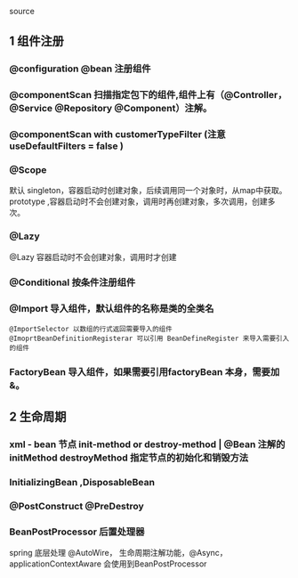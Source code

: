 source

## 1 组件注册
  ### @configuration @bean 注册组件
  ### @componentScan 扫描指定包下的组件,组件上有（@Controller， @Service @Repository @Component）注解。
  ### @componentScan with customerTypeFilter (注意 useDefaultFilters = false ) 
  ### @Scope 
  默认 singleton，容器启动时创建对象，后续调用同一个对象时，从map中获取。
       prototype ,容器启动时不会创建对象，调用时再创建对象，多次调用，创建多次。
  ### @Lazy 
   @Lazy 容器启动时不会创建对象，调用时才创建
  ### @Conditional 按条件注册组件 
  ### @Import 导入组件，默认组件的名称是类的全类名  
    @ImportSelector 以数组的行式返回需要导入的组件
    @ImoprtBeanDefinitionRegisterar 可以引用 BeanDefineRegister 来导入需要引入的组件
  ### FactoryBean 导入组件，如果需要引用factoryBean 本身，需要加 &。
  
## 2 生命周期
  ### xml - bean 节点 init-method or destroy-method | @Bean 注解的 initMethod destroyMethod 指定节点的初始化和销毁方法
  ### InitializingBean ,DisposableBean 
  ### @PostConstruct @PreDestroy 
  ### BeanPostProcessor 后置处理器
  spring 底层处理 @AutoWire， 生命周期注解功能，@Async，applicationContextAware 会使用到BeanPostProcessor
  
